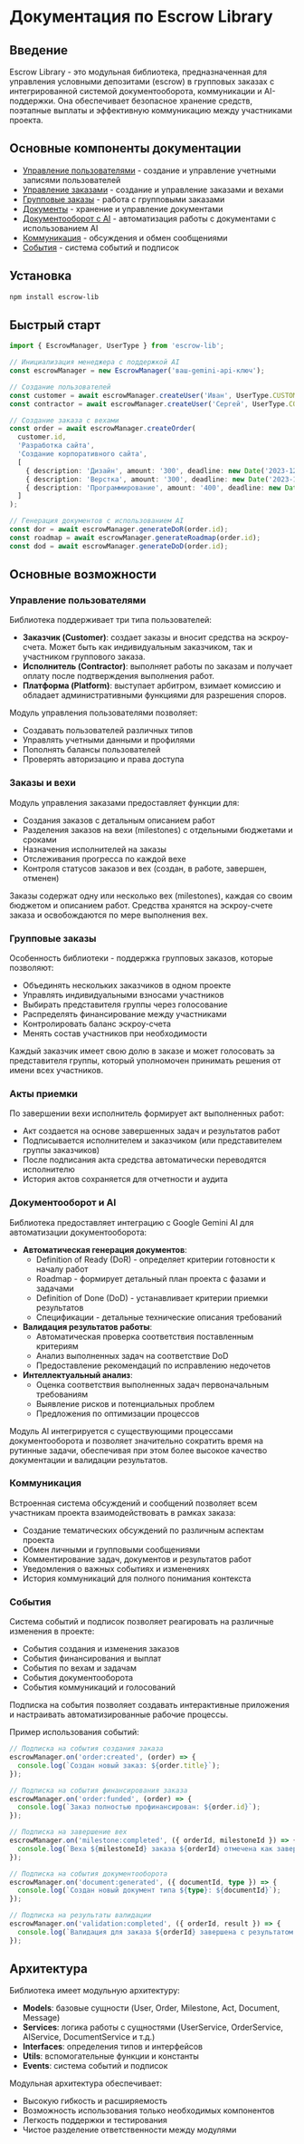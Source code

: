 # Документация по Escrow Library

## Введение

Escrow Library - это модульная библиотека, предназначенная для управления условными депозитами (escrow) в групповых заказах с интегрированной системой документооборота, коммуникации и AI-поддержки. Она обеспечивает безопасное хранение средств, поэтапные выплаты и эффективную коммуникацию между участниками проекта.

## Основные компоненты документации

- [Управление пользователями](users.md) - создание и управление учетными записями пользователей
- [Управление заказами](orders.md) - создание и управление заказами и вехами
- [Групповые заказы](group-orders.md) - работа с групповыми заказами
- [Документы](documents.md) - хранение и управление документами
- [Документооборот с AI](document-management.md) - автоматизация работы с документами с использованием AI
- [Коммуникация](communication.md) - обсуждения и обмен сообщениями
- [События](events.md) - система событий и подписок

## Установка

```bash
npm install escrow-lib
```

## Быстрый старт

```typescript
import { EscrowManager, UserType } from 'escrow-lib';

// Инициализация менеджера с поддержкой AI
const escrowManager = new EscrowManager('ваш-gemini-api-ключ');

// Создание пользователей
const customer = await escrowManager.createUser('Иван', UserType.CUSTOMER);
const contractor = await escrowManager.createUser('Сергей', UserType.CONTRACTOR);

// Создание заказа с вехами
const order = await escrowManager.createOrder(
  customer.id,
  'Разработка сайта',
  'Создание корпоративного сайта',
  [
    { description: 'Дизайн', amount: '300', deadline: new Date('2023-12-15') },
    { description: 'Верстка', amount: '300', deadline: new Date('2023-12-31') },
    { description: 'Программирование', amount: '400', deadline: new Date('2024-01-31') }
  ]
);

// Генерация документов с использованием AI
const dor = await escrowManager.generateDoR(order.id);
const roadmap = await escrowManager.generateRoadmap(order.id);
const dod = await escrowManager.generateDoD(order.id);
```

## Основные возможности

### Управление пользователями

Библиотека поддерживает три типа пользователей:
- **Заказчик (Customer)**: создает заказы и вносит средства на эскроу-счета. Может быть как индивидуальным заказчиком, так и участником группового заказа.
- **Исполнитель (Contractor)**: выполняет работы по заказам и получает оплату после подтверждения выполнения работ.
- **Платформа (Platform)**: выступает арбитром, взимает комиссию и обладает административными функциями для разрешения споров.

Модуль управления пользователями позволяет:
- Создавать пользователей различных типов
- Управлять учетными данными и профилями
- Пополнять балансы пользователей
- Проверять авторизацию и права доступа

### Заказы и вехи

Модуль управления заказами предоставляет функции для:
- Создания заказов с детальным описанием работ
- Разделения заказов на вехи (milestones) с отдельными бюджетами и сроками
- Назначения исполнителей на заказы
- Отслеживания прогресса по каждой вехе
- Контроля статусов заказов и вех (создан, в работе, завершен, отменен)

Заказы содержат одну или несколько вех (milestones), каждая со своим бюджетом и описанием работ. Средства хранятся на эскроу-счете заказа и освобождаются по мере выполнения вех.

### Групповые заказы

Особенность библиотеки - поддержка групповых заказов, которые позволяют:
- Объединять нескольких заказчиков в одном проекте
- Управлять индивидуальными взносами участников
- Выбирать представителя группы через голосование
- Распределять финансирование между участниками
- Контролировать баланс эскроу-счета
- Менять состав участников при необходимости

Каждый заказчик имеет свою долю в заказе и может голосовать за представителя группы, который уполномочен принимать решения от имени всех участников.

### Акты приемки

По завершении вехи исполнитель формирует акт выполненных работ:
- Акт создается на основе завершенных задач и результатов работ
- Подписывается исполнителем и заказчиком (или представителем группы заказчиков)
- После подписания акта средства автоматически переводятся исполнителю
- История актов сохраняется для отчетности и аудита

### Документооборот и AI

Библиотека предоставляет интеграцию с Google Gemini AI для автоматизации документооборота:
- **Автоматическая генерация документов**:
  - Definition of Ready (DoR) - определяет критерии готовности к началу работ
  - Roadmap - формирует детальный план проекта с фазами и задачами
  - Definition of Done (DoD) - устанавливает критерии приемки результатов
  - Спецификации - детальные технические описания требований
- **Валидация результатов работы**:
  - Автоматическая проверка соответствия поставленным критериям
  - Анализ выполненных задач на соответствие DoD
  - Предоставление рекомендаций по исправлению недочетов
- **Интеллектуальный анализ**:
  - Оценка соответствия выполненных задач первоначальным требованиям
  - Выявление рисков и потенциальных проблем
  - Предложения по оптимизации процессов

Модуль AI интегрируется с существующими процессами документооборота и позволяет значительно сократить время на рутинные задачи, обеспечивая при этом более высокое качество документации и валидации результатов.

### Коммуникация

Встроенная система обсуждений и сообщений позволяет всем участникам проекта взаимодействовать в рамках заказа:
- Создание тематических обсуждений по различным аспектам проекта
- Обмен личными и групповыми сообщениями
- Комментирование задач, документов и результатов работ
- Уведомления о важных событиях и изменениях
- История коммуникаций для полного понимания контекста

### События

Система событий и подписок позволяет реагировать на различные изменения в проекте:
- События создания и изменения заказов
- События финансирования и выплат
- События по вехам и задачам
- События документооборота
- События коммуникаций и голосований

Подписка на события позволяет создавать интерактивные приложения и настраивать автоматизированные рабочие процессы.

Пример использования событий:
```typescript
// Подписка на события создания заказа
escrowManager.on('order:created', (order) => {
  console.log(`Создан новый заказ: ${order.title}`);
});

// Подписка на события финансирования заказа
escrowManager.on('order:funded', (order) => {
  console.log(`Заказ полностью профинансирован: ${order.id}`);
});

// Подписка на завершение вех
escrowManager.on('milestone:completed', ({ orderId, milestoneId }) => {
  console.log(`Веха ${milestoneId} заказа ${orderId} отмечена как завершенная`);
});

// Подписка на события документооборота
escrowManager.on('document:generated', ({ documentId, type }) => {
  console.log(`Создан новый документ типа ${type}: ${documentId}`);
});

// Подписка на результаты валидации
escrowManager.on('validation:completed', ({ orderId, result }) => {
  console.log(`Валидация для заказа ${orderId} завершена с результатом: ${result.compliant ? 'успешно' : 'требуются доработки'}`);
});
```

## Архитектура

Библиотека имеет модульную архитектуру:

- **Models**: базовые сущности (User, Order, Milestone, Act, Document, Message)
- **Services**: логика работы с сущностями (UserService, OrderService, AIService, DocumentService и т.д.)
- **Interfaces**: определения типов и интерфейсов
- **Utils**: вспомогательные функции и константы
- **Events**: система событий и подписок

Модульная архитектура обеспечивает:
- Высокую гибкость и расширяемость
- Возможность использования только необходимых компонентов
- Легкость поддержки и тестирования
- Чистое разделение ответственности между модулями 